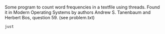 Some program to count word frequencies in a textfile using threads. Found it in
Modern Operating Systems by authors Andrew S. Tanenbaum and Herbert Bos, question 59. (see problem.txt)

```console
just
```
